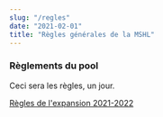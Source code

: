 ```yaml
---
slug: "/regles"
date: "2021-02-01"
title: "Règles générales de la MSHL"
---
```

### Règlements du pool

Ceci sera les règles, un jour.

[Règles de l'expansion 2021-2022](/doc/reglesExp)
